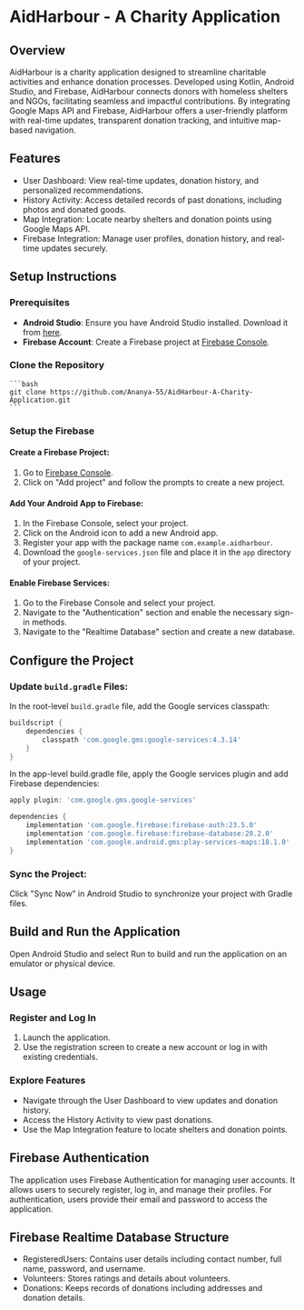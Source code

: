# AidHarbour - A Charity Application

## Overview

AidHarbour is a charity application designed to streamline charitable activities and enhance donation processes. Developed using Kotlin, Android Studio, and Firebase, AidHarbour connects donors with homeless shelters and NGOs, facilitating seamless and impactful contributions. By integrating Google Maps API and Firebase, AidHarbour offers a user-friendly platform with real-time updates, transparent donation tracking, and intuitive map-based navigation.

## Features

- User Dashboard: View real-time updates, donation history, and personalized recommendations.
- History Activity: Access detailed records of past donations, including photos and donated goods.
- Map Integration: Locate nearby shelters and donation points using Google Maps API.
- Firebase Integration: Manage user profiles, donation history, and real-time updates securely.


## Setup Instructions

### Prerequisites

- **Android Studio**: Ensure you have Android Studio installed. Download it from [here](https://developer.android.com/studio).
- **Firebase Account**: Create a Firebase project at [Firebase Console](https://console.firebase.google.com/).

### Clone the Repository
    ```bash
    git clone https://github.com/Ananya-55/AidHarbour-A-Charity-Application.git 
    ```

### Setup the Firebase

#### Create a Firebase Project:

1. Go to [Firebase Console](https://console.firebase.google.com/).
2. Click on "Add project" and follow the prompts to create a new project.

#### Add Your Android App to Firebase:

1. In the Firebase Console, select your project.
2. Click on the Android icon to add a new Android app.
3. Register your app with the package name `com.example.aidharbour`.
4. Download the `google-services.json` file and place it in the `app` directory of your project.

#### Enable Firebase Services:

1. Go to the Firebase Console and select your project.
2. Navigate to the "Authentication" section and enable the necessary sign-in methods.
3. Navigate to the "Realtime Database" section and create a new database.


## Configure the Project

### Update `build.gradle` Files:

In the root-level `build.gradle` file, add the Google services classpath:

```gradle
buildscript {
    dependencies {
        classpath 'com.google.gms:google-services:4.3.14'
    }
}
```
In the app-level build.gradle file, apply the Google services plugin and add Firebase dependencies:

```gradle
apply plugin: 'com.google.gms.google-services'

dependencies {
    implementation 'com.google.firebase:firebase-auth:23.5.0'
    implementation 'com.google.firebase:firebase-database:20.2.0'
    implementation 'com.google.android.gms:play-services-maps:18.1.0'
}
```

### Sync the Project:

Click "Sync Now" in Android Studio to synchronize your project with Gradle files.

## Build and Run the Application

Open Android Studio and select Run to build and run the application on an emulator or physical device.

## Usage

### Register and Log In

1. Launch the application.
2. Use the registration screen to create a new account or log in with existing credentials.

### Explore Features

- Navigate through the User Dashboard to view updates and donation history.
- Access the History Activity to view past donations.
- Use the Map Integration feature to locate shelters and donation points.

## Firebase Authentication

The application uses Firebase Authentication for managing user accounts. It allows users to securely register, log in, and manage their profiles. For authentication, users provide their email and password to access the application.

## Firebase Realtime Database Structure 

- RegisteredUsers: Contains user details including contact number, full name, password, and username.
- Volunteers: Stores ratings and details about volunteers.
- Donations: Keeps records of donations including addresses and donation details.









